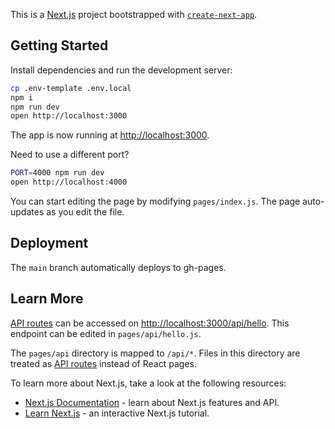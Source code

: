 This is a [Next.js](https://nextjs.org/) project bootstrapped with [`create-next-app`](https://github.com/vercel/next.js/tree/canary/packages/create-next-app).

## Getting Started

Install dependencies and run the development server:

```bash
cp .env-template .env.local
npm i
npm run dev
open http://localhost:3000
```

The app is now running at [http://localhost:3000](http://localhost:3000).

Need to use a different port?

```bash
PORT=4000 npm run dev
open http://localhost:4000
```

You can start editing the page by modifying `pages/index.js`. The page auto-updates as you edit the file.

## Deployment

The `main` branch automatically deploys to gh-pages.

## Learn More

[API routes](https://nextjs.org/docs/api-routes/introduction) can be accessed on [http://localhost:3000/api/hello](http://localhost:3000/api/hello). This endpoint can be edited in `pages/api/hello.js`.

The `pages/api` directory is mapped to `/api/*`. Files in this directory are treated as [API routes](https://nextjs.org/docs/api-routes/introduction) instead of React pages.

To learn more about Next.js, take a look at the following resources:

- [Next.js Documentation](https://nextjs.org/docs) - learn about Next.js features and API.
- [Learn Next.js](https://nextjs.org/learn) - an interactive Next.js tutorial.
